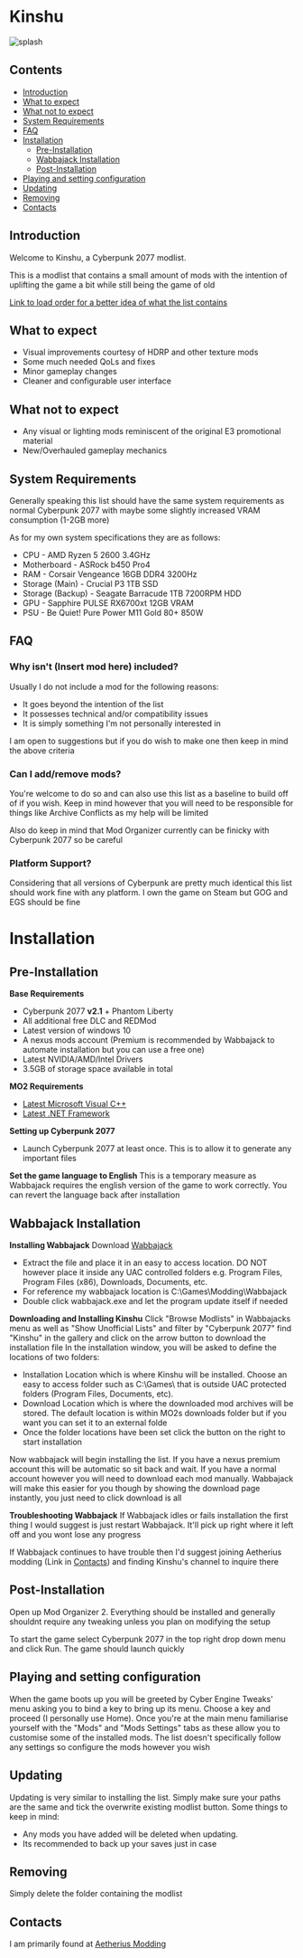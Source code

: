 # Kinshu
![splash](https://github.com/Ferroxius/Kinshu/assets/88400328/c876011f-e6b3-4ca5-9ada-c5dcf211bc95)

## Contents
- [Introduction](#introduction)
- [What to expect](#what-to-expect)
- [What not to expect](#what-not-to-expect)
- [System Requirements](#system-requirements)
- [FAQ](#faq)
- [Installation](#installation)
    - [Pre-Installation](#pre-installation)
    - [Wabbajack Installation](#wabbajack-installation)
    - [Post-Installation](#post-installation)
- [Playing and setting configuration](#playing-and-mcm-configuration)
- [Updating](#updating)
- [Removing](#removing)
- [Contacts](#contacts)


## Introduction
Welcome to Kinshu, a Cyberpunk 2077 modlist. 

This is a modlist that contains a small amount of mods with the intention of uplifting the game a bit while still being the game of old

[Link to load order for a better idea of what the list contains](https://loadorderlibrary.com/lists/kinshu)
## What to expect
- Visual improvements courtesy of HDRP and other texture mods
- Some much needed QoLs and fixes
- Minor gameplay changes
- Cleaner and configurable user interface


## What not to expect
- Any visual or lighting mods reminiscent of the original E3 promotional material
- New/Overhauled gameplay mechanics


## System Requirements
Generally speaking this list should have the same system requirements as normal Cyberpunk 2077 with maybe some slightly increased VRAM consumption (1-2GB more)

As for my own system specifications they are as follows:
- CPU               - AMD Ryzen 5 2600 3.4GHz
- Motherboard       - ASRock b450 Pro4
- RAM               - Corsair Vengeance 16GB DDR4 3200Hz
- Storage (Main)    - Crucial P3 1TB SSD
- Storage (Backup)  - Seagate Barracude 1TB 7200RPM HDD
- GPU               - Sapphire PULSE RX6700xt 12GB VRAM
- PSU               - Be Quiet! Pure Power M11 Gold 80+ 850W


## FAQ
### Why isn't (Insert mod here) included?
Usually I do not include a mod for the following reasons:
- It goes beyond the intention of the list
- It possesses technical and/or compatibility issues
- It is simply something I'm not personally interested in

I am open to suggestions but if you do wish to make one then keep in mind the above criteria

### Can I add/remove mods?
You're welcome to do so and can also use this list as a baseline to build off of if you wish. Keep in mind however that you will need to be responsible for things like Archive Conflicts as my help will be limited

Also do keep in mind that Mod Organizer currently can be finicky with Cyberpunk 2077 so be careful

### Platform Support?
Considering that all versions of Cyberpunk are pretty much identical this list should work fine with any platform. I own the game on Steam but GOG and EGS should be fine

# Installation
## Pre-Installation
**Base Requirements**
- Cyberpunk 2077 **v2.1** + Phantom Liberty
- All additional free DLC and REDMod
- Latest version of windows 10
- A nexus mods account (Premium is recommended by Wabbajack to automate installation but you can use a free one)
- Latest NVIDIA/AMD/Intel Drivers
- 3.5GB of storage space available in total

**MO2 Requirements**
- [Latest Microsoft Visual C++](https://learn.microsoft.com/en-us/cpp/windows/latest-supported-vc-redist?view=msvc-170)
- [Latest .NET Framework](https://dotnet.microsoft.com/en-us/download/dotnet-framework)

**Setting up Cyberpunk 2077**
- Launch Cyberpunk 2077 at least once. This is to allow it to generate any important files

**Set the game language to English**
This is a temporary measure as Wabbajack requires the english version of the game to work correctly. You can revert the language back after installation

## Wabbajack Installation
**Installing Wabbajack**
Download [Wabbajack](https://www.wabbajack.org/)
- Extract the file and place it in an easy to access location. DO NOT however place it inside any UAC controlled folders e.g. Program Files, Program Files (x86), Downloads, Documents, etc.
- For reference my wabbajack location is C:\Games\Modding\Wabbajack
- Double click wabbajack.exe and let the program update itself if needed

**Downloading and Installing Kinshu**
Click "Browse Modlists" in Wabbajacks menu as well as "Show Unofficial Lists" and filter by "Cyberpunk 2077"
find "Kinshu" in the gallery and click on the arrow button to download the installation file
In the installation window, you will be asked to define the locations of two folders:
- Installation Location which is where Kinshu will be installed. Choose an easy to access folder such as C:\Games\ that is outside UAC protected folders (Program Files, Documents, etc).
- Download Location which is where the downloaded mod archives will be stored. The default location is within MO2s downloads folder but if you want you can set it to an external folde
- Once the folder locations have been set click the button on the right to start installation

Now wabbajack will begin installing the list. If you have a nexus premium account this will be automatic so sit back and wait. If you have a normal account however you will need to download each mod manually. Wabbajack will make this easier for you though by showing the download page instantly, you just need to click download is all

**Troubleshooting Wabbajack**
If Wabbajack idles or fails installation the first thing I would suggest is just restart Wabbajack. It'll pick up right where it left off and you wont lose any progress

If Wabbajack continues to have trouble then I'd suggest joining Aetherius modding (Link in [Contacts](#contacts)) and finding Kinshu's channel to inquire there

## Post-Installation
Open up Mod Organizer 2. Everything should be installed and generally shouldnt require any tweaking unless you plan on modifying the setup

To start the game select Cyberpunk 2077 in the top right drop down menu and click Run. The game should launch quickly

## Playing and setting configuration
When the game boots up you will be greeted by Cyber Engine Tweaks' menu asking you to bind a key to bring up its menu. Choose a key and proceed (I personally use Home). Once you're at the main menu familiarise yourself with the "Mods" and "Mods Settings" tabs as these allow you to customise some of the installed mods. The list doesn't specifically follow any settings so configure the mods however you wish

## Updating
Updating is very similar to installing the list. Simply make sure your paths are the same and tick the overwrite existing modlist button. 
Some things to keep in mind:
- Any mods you have added will be deleted when updating.
- Its recommended to back up your saves just in case

## Removing
Simply delete the folder containing the modlist

## Contacts
I am primarily found at [Aetherius Modding](https://discord.gg/aetherius-modding)
